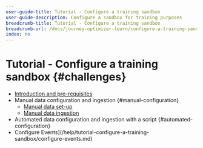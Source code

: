 ```yaml
---
user-guide-title: Tutorial - Configure a training sandbox
user-guide-description: Configure a sandbox for training purposes
breadcrumb-title: Tutorial - Configure a training sandbox
breadcrumb-url: /docs/journey-optimizer-learn/configure-a-training-sandbox/introduction-and-pre-requisites.html
index: no
---
```


# Tutorial - Configure a training sandbox {#challenges}

+ [Introduction and pre-requisites](/help/tutorial-configure-a-training-sandbox/introduction-and-pre-requisites.md)
+ Manual data configuration and ingestion {#manual-configuration}
  + [Manual data set-up](/help/tutorial-configure-a-training-sandbox/manual-data-set-up.md)
  + [Manual data ingestion](/help/tutorial-configure-a-training-sandbox/manual-data-ingestion.md)
+ Automated data configuration and ingestion with a script {#automated-configuration}
+ Configure Events](/help/tutorial-configure-a-training-sandbox/configure-events.md)

